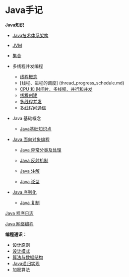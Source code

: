 # Java手记

**Java知识**

- [Java技术体系架构](01java_structure.md)

- [JVM](jvm.md)

- [集合](java_collection.md)

- 多线程并发编程

  - [线程概念](thread_concept.md)
  - [线程、进程的调度] (thread_progress_schedule.md)
  - [CPU 和 时间片、多线程、并行和并发](thread_cpu.md)
  - [线程创建](thread_create.md)
  - [多线程并发](thread_safe.md)
  - [多线程间通信](thread_communication.md)

- Java 基础概念

  - [Java基础知识点](java_base.md)
  
- [Java 面向对象编程](java_oo.md)
  - [Java 异常分类及处理](java_exception.md)
  
  - [Java 反射机制](java_reflection.md)
  - [Java 注解](java_annotation.md)
  - [Java 泛型](java_generics.md)
- [Java 序列化](java_serializable.md)
  - [Java 复制](java_clone.md)
  

[Java 程序日志](java_log.md)

[Java 网络编程](java_network.md)

**编程通识：**

- [设计原则](design_rule.md)
- [设计模式](design_pattern.md)
- [算法与数据结构](data_structure.md)
- [Java递归实现](java_recursion.md)
- 加密算法


